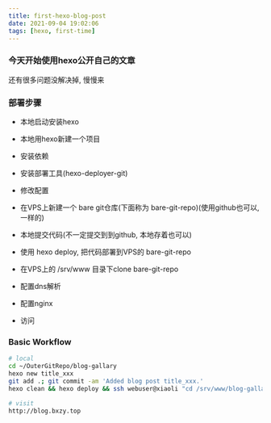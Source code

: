 ```yaml
---
title: first-hexo-blog-post
date: 2021-09-04 19:02:06
tags: [hexo, first-time]
---
```


### 今天开始使用hexo公开自己的文章

还有很多问题没解决掉, 慢慢来

### 部署步骤

+ 本地启动安装hexo



+ 本地用hexo新建一个项目



+ 安装依赖



+ 安装部署工具(hexo-deployer-git)



+ 修改配置



+ 在VPS上新建一个 bare git仓库(下面称为 bare-git-repo)(使用github也可以, 一样的)



+ 本地提交代码(不一定提交到到github, 本地存着也可以)



+ 使用 hexo deploy, 把代码部署到VPS的 bare-git-repo



+ 在VPS上的 /srv/www 目录下clone bare-git-repo



+ 配置dns解析



+ 配置nginx



+ 访问


### Basic Workflow

```bash
# local
cd ~/OuterGitRepo/blog-gallary
hexo new title_xxx
git add .; git commit -am 'Added blog post title_xxx.'
hexo clean && hexo deploy && ssh webuser@xiaoli "cd /srv/www/blog-gallary && git pull"

# visit
http://blog.bxzy.top
```
